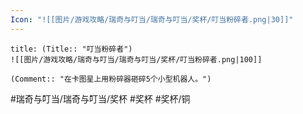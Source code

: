 ```yaml
---
Icon: "![[图片/游戏攻略/瑞奇与叮当/瑞奇与叮当/奖杯/叮当粉碎者.png|30]]"
---
```

```ad-common-bronze-trophy
title: (Title:: "叮当粉碎者")
![[图片/游戏攻略/瑞奇与叮当/瑞奇与叮当/奖杯/叮当粉碎者.png|100]]

(Comment:: "在卡图星上用粉碎器砸碎5个小型机器人。")
```

#瑞奇与叮当/瑞奇与叮当/奖杯 #奖杯 #奖杯/铜

